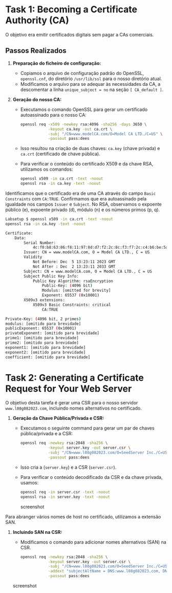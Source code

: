# Task 1: Becoming a Certificate Authority (CA)

 O objetivo era emitir certificados digitais sem pagar a CAs comerciais.

## Passos Realizados

1. **Preparação do ficheiro de configuração:**
   - Copiamos o arquivo de configuração padrão do OpenSSL, `openssl.cnf`, do diretório `/usr/lib/ssl` para o nosso diretório atual.
   - Modificamos o arquivo para se adequar às necessidades da CA, a descomentar a linha `unique_subject = no` na seção `[ CA_default ]`.

2. **Geração do nosso CA:**
   - Executamos o comando OpenSSL para gerar um certificado autoassinado para o nosso CA:
     ```bash
     openssl req -x509 -newkey rsa:4096 -sha256 -days 3650 \
                 -keyout ca.key -out ca.crt \
                 -subj "/CN=www.modelCA.com/O=Model CA LTD./C=US" \
                 -passout pass:dees
     ```
   - Isso resultou na criação de duas chaves: `ca.key` (chave privada) e `ca.crt` (certificado de chave pública).

   - Para verificar o conteúdo do certificado X509 e da chave RSA, utilizamos os comandos:
     ```bash
     openssl x509 -in ca.crt -text -noout
     openssl rsa -in ca.key -text -noout
     ```

Identificamos que o certificado era de uma CA através do campo `Basic Constraints` com `CA:TRUE`. Confirmamos que era autoassinado pela igualdade nos campos `Issuer` e `Subject`. No RSA, observamos o expoente público (e), expoente privado (d), módulo (n) e os números primos (p, q).

~~~bash
Labsetup $ openssl x509 -in ca.crt -text -noout
openssl rsa -in ca.key -text -noout

Certificate:
    Data:
        Serial Number:
            4c:f0:b8:63:86:f8:11:97:8d:d7:f2:2c:8c:f3:f7:2c:c4:b6:be:5a
        Issuer: CN = www.modelCA.com, O = Model CA LTD., C = US
        Validity
            Not Before: Dec  5 13:23:11 2023 GMT
            Not After : Dec  2 13:23:11 2033 GMT
        Subject: CN = www.modelCA.com, O = Model CA LTD., C = US
        Subject Public Key Info:
            Public Key Algorithm: rsaEncryption
                Public-Key: (4096 bit)
                Modulus: [omitted for brevity]
                Exponent: 65537 (0x10001)
        X509v3 extensions:
            X509v3 Basic Constraints: critical
                CA:TRUE

Private-Key: (4096 bit, 2 primes)
modulus: [omitido para brevidade]
publicExponent: 65537 (0x10001)
privateExponent: [omitido para brevidade]
prime1: [omitido para brevidade]
prime2: [omitido para brevidade]
exponent1: [omitido para brevidade]
exponent2: [omitido para brevidade]
coefficient: [omitido para brevidade]
~~~

# Task 2: Generating a Certificate Request for Your Web Server

O objetivo desta tarefa é gerar uma CSR para o nosso servidor `www.l08g082023.com`, incluindo nomes alternativos no certificado.


1. **Geração da Chave Pública/Privada e CSR:**
   - Executamos o seguinte command para gerar um par de chaves pública/privada e a CSR:
     ```bash
     openssl req -newkey rsa:2048 -sha256 \
                 -keyout server.key -out server.csr \
                 -subj "/CN=www.l08g082023.com/O=SeedServer Inc./C=US" \
                 -passout pass:dees
     ```
   - Isso cria a (`server.key`) e a CSR (`server.csr`).

   - Para verificar o conteúdo decodificado da CSR e da chave privada, usamos:
     ```bash
     openssl req -in server.csr -text -noout
     openssl rsa -in server.key -text -noout
     ```

     screenshot

Para abranger vários nomes de host no certificado, utilizamos a extensão SAN.

1. **Incluindo SAN na CSR:**
   - Modificamos o comando para adicionar nomes alternativos (SAN) na CSR.
     ```bash
     openssl req -newkey rsa:2048 -sha256 \
                 -keyout server.key -out server.csr \
                 -subj "/CN=www.l08g082023.com/O=SeedServer Inc./C=US" \
                 -addext "subjectAltName = DNS:www.l08g082023.com, DNS:www.seed-server.com, DNS:www.zacarias2023.com, DNS:www.bank32.com" \
                 -passout pass:dees
     ```

    screenshot

